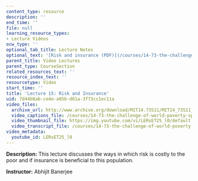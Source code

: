 ```yaml
---
content_type: resource
description: ''
end_time: ''
file: null
learning_resource_types:
- Lecture Videos
ocw_type: ''
optional_tab_title: Lecture Notes
optional_text: '[Risk and insurance (PDF)](/courses/14-73-the-challenge-of-world-poverty-spring-2011/resources/mit14_73s11_lec15_slides)'
parent_title: Video Lectures
parent_type: CourseSection
related_resources_text: ''
resource_index_text: ''
resourcetype: Video
start_time: ''
title: 'Lecture 15: Risk and Insurance'
uid: 7d44b8ab-ce4e-a05b-d61a-3f73cc1ec11a
video_files:
  archive_url: http://www.archive.org/download/MIT14.73S11/MIT14_73S11_lec15_300k.mp4
  video_captions_file: /courses/14-73-the-challenge-of-world-poverty-spring-2011/2fefef37c48750638e7e05d57e676b97_LERsET25_l0.vtt
  video_thumbnail_file: https://img.youtube.com/vi/LERsET25_l0/default.jpg
  video_transcript_file: /courses/14-73-the-challenge-of-world-poverty-spring-2011/87e5903a92965238ba2b77d5c3a215da_LERsET25_l0.pdf
video_metadata:
  youtube_id: LERsET25_l0
---
```


**Description:** This lecture discusses the ways in which risk is costly to the poor and if insurance is beneficial to this population.

**Instructor:** Abhijit Banerjee



